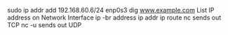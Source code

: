 sudo ip addr add 192.168.60.6/24 enp0s3
dig www.example.com
List IP address on Network Interface
ip -br address
ip addr
ip route
nc <ip> <port> sends out TCP
nc -u <ip> <port> sends out UDP
